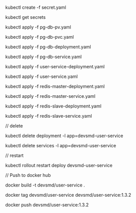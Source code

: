 kubectl create -f secret.yaml

kubectl get secrets

kubectl apply -f pg-db-pv.yaml

kubectl apply -f pg-db-pvc.yaml

kubectl apply -f pg-db-deployment.yaml

kubectl apply -f pg-db-service.yaml

kubectl apply -f user-service-deployment.yaml

kubectl apply -f user-service.yaml

kubectl apply -f redis-master-deployment.yaml

kubectl apply -f redis-master-service.yaml

kubectl apply -f redis-slave-deployment.yaml

kubectl apply -f redis-slave-service.yaml

// delete 

kubectl delete deployment -l app=devsmd-user-service

kubectl delete services -l app=devsmd-user-service

// restart 

kubectl rollout restart deploy devsmd-user-service

// Push to docker hub

docker build -t devsmd/user-service .

docker tag devsmd/user-service devsmd/user-service:1.3.2

docker push devsmd/user-service:1.3.2